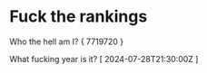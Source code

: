 # Fuck the rankings

Who the hell am I?
{ 7719720 }

What fucking year is it?
[ 2024-07-28T21:30:00Z ]
